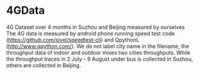 # 4GData
4G Dataset over 4 months in Suzhou and Beijing measured by ourselves
The 4G data is measured by android phone running speed test code (https://github.com/sivel/speedtest-cli) and QpythonL (http://www.qpython.com/).
We do not label city name in the filename, the throughput data of indoor and outdoor mixes two cities throughputs.
While the throughput traces in 2 July - 9 August under bus is collected in Suzhou, others are collected in Beijing.
